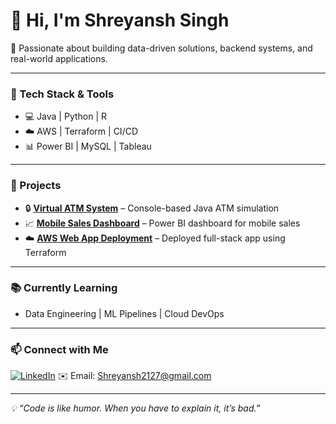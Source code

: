 # 👋 Hi, I'm Shreyansh Singh

🎯 Passionate about building data-driven solutions, backend systems, and real-world applications.

---

### 🔧 Tech Stack & Tools
- 💻 Java | Python | R
- ☁️ AWS | Terraform | CI/CD
- 📊 Power BI | MySQL | Tableau

---

### 🚀 Projects
- 🔒 **[Virtual ATM System](https://github.com/yourusername/Virtual-ATM)** – Console-based Java ATM simulation  
- 📈 **[Mobile Sales Dashboard](https://github.com/yourusername/Mobile-Sales-Dashboard)** – Power BI dashboard for mobile sales  
- ☁️ **[AWS Web App Deployment](https://github.com/yourusername/AWS-Terraform-WebApp)** – Deployed full-stack app using Terraform

---

### 📚 Currently Learning
- Data Engineering | ML Pipelines | Cloud DevOps

---

### 📫 Connect with Me
[![LinkedIn](https://img.shields.io/badge/LinkedIn-blue?logo=linkedin)]([https://linkedin.com/in/yourprofile](https://www.linkedin.com/in/shreyansh-singh-5161b8267/))  
✉️ Email: Shreyansh2127@gmail.com

---

_💡 “Code is like humor. When you have to explain it, it’s bad.”_

